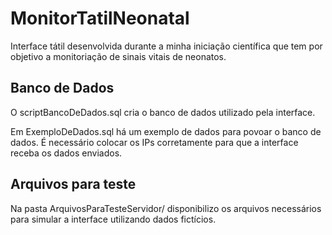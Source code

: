 # MonitorTatilNeonatal
Interface tátil desenvolvida durante a minha iniciação científica que tem por objetivo a monitoriação de sinais vitais de neonatos.

## Banco de Dados
O scriptBancoDeDados.sql cria o banco de dados utilizado pela interface. 

Em ExemploDeDados.sql há um exemplo de dados para povoar o banco de dados. É necessário colocar os IPs corretamente para que a interface receba os dados enviados.

## Arquivos para teste
Na pasta ArquivosParaTesteServidor/ disponibilizo os arquivos necessários para simular a interface utilizando dados fictícios. 
